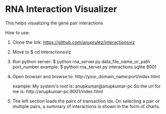 # RNA Interaction Visualizer

This helps visualizing the gene pair interactions

How to use:

1. Clone the link: https://github.com/anuprulez/interactionsviz

2. Move to $ cd interactionsviz

3. Run python server: $ python rna_server.py data_file_name_or_path port_number
   example: $ python rna_server.py interactions.sqlite 8001

4. Open browser and browse to: http://your_domain_name:port/index.html
   
   example: My system's root is: anupkumar@anupkumar-pc
   So the url for me is: http://anupkumar-pc:8001/index.html

5. The left section loads the pairs of transaction ids. On selecting a pair or multiple pairs, a summary of interactions is shown in the form of charts.
